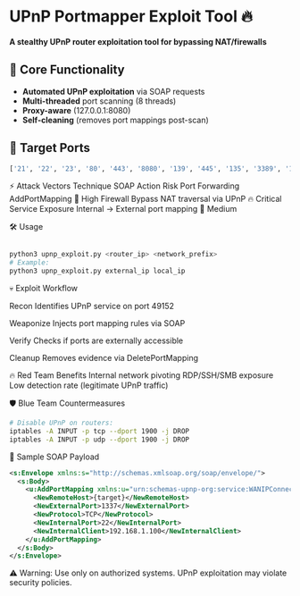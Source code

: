 # UPnP Portmapper Exploit Tool 🔥

**A stealthy UPnP router exploitation tool for bypassing NAT/firewalls**

## 📌 Core Functionality
- **Automated UPnP exploitation** via SOAP requests
- **Multi-threaded** port scanning (8 threads)
- **Proxy-aware** (127.0.0.1:8080)
- **Self-cleaning** (removes port mappings post-scan)

## 🎯 Target Ports
```python
['21', '22', '23', '80', '443', '8080', '139', '445', '135', '3389', '110', '25', '49152']
```

⚡ Attack Vectors
Technique	SOAP Action	Risk
Port Forwarding	AddPortMapping	🔴 High
Firewall Bypass	NAT traversal via UPnP	🔥 Critical
Service Exposure	Internal → External port mapping	🎯 Medium

🛠️ Usage
```bash

python3 upnp_exploit.py <router_ip> <network_prefix>
# Example:
python3 upnp_exploit.py external_ip local_ip
```

💀 Exploit Workflow

Recon
    Identifies UPnP service on port 49152

Weaponize
    Injects port mapping rules via SOAP

Verify
    Checks if ports are externally accessible

Cleanup
    Removes evidence via DeletePortMapping

🔥 Red Team Benefits
    Internal network pivoting
    RDP/SSH/SMB exposure
    Low detection rate (legitimate UPnP traffic)

🛡️ Blue Team Countermeasures
```bash
# Disable UPnP on routers:
iptables -A INPUT -p tcp --dport 1900 -j DROP
iptables -A INPUT -p udp --dport 1900 -j DROP
```

📜 Sample SOAP Payload
```xml
<s:Envelope xmlns:s="http://schemas.xmlsoap.org/soap/envelope/">
  <s:Body>
    <u:AddPortMapping xmlns:u="urn:schemas-upnp-org:service:WANIPConnection:1">
      <NewRemoteHost>{target}</NewRemoteHost>
      <NewExternalPort>1337</NewExternalPort>
      <NewProtocol>TCP</NewProtocol>
      <NewInternalPort>22</NewInternalPort>
      <NewInternalClient>192.168.1.100</NewInternalClient>
    </u:AddPortMapping>
  </s:Body>
</s:Envelope>
```
⚠️ Warning: Use only on authorized systems. UPnP exploitation may violate security policies.
